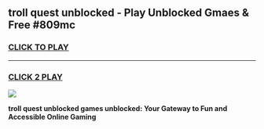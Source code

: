 
## troll quest unblocked - Play Unblocked Gmaes & Free #809mc
<h3>
<a href="https://news.freeplayer.one?title=troll_quest_unblocked&ref=24F">CLICK TO PLAY</a></h3>
<hr>

<h3>
<a href="https://news.freeplayer.one?title=troll_quest_unblocked&ref=24F">CLICK 2 PLAY</a>
  
</h3>

<a href="https://news.freeplayer.one?title=troll_quest_unblocked&ref=24F/"><img src="https://clearcache.store/games.png"></a>


**troll quest unblocked games unblocked: Your Gateway to Fun and Accessible Online Gaming**
